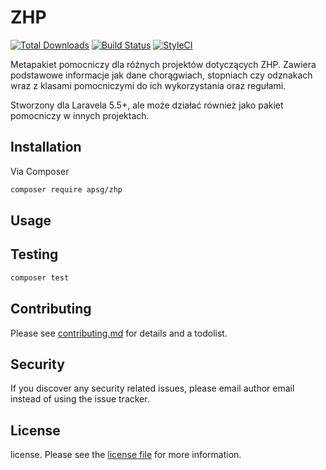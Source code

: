 # ZHP

[![Total Downloads][ico-downloads]][link-downloads]
[![Build Status][ico-travis]][link-travis]
[![StyleCI][ico-styleci]][link-styleci]

Metapakiet pomocniczy dla różnych projektów dotyczących ZHP. Zawiera podstawowe informacje jak dane chorągwiach, stopniach czy odznakach wraz z klasami pomocniczymi do ich wykorzystania oraz regułami.

Stworzony dla Laravela 5.5+, ale może działać również jako pakiet pomocniczy w innych projektach.

## Installation

Via Composer

``` bash
composer require apsg/zhp
```

## Usage

## Testing

``` bash
composer test
```

## Contributing

Please see [contributing.md](contributing.md) for details and a todolist.

## Security

If you discover any security related issues, please email author email instead of using the issue tracker.

## License

license. Please see the [license file](license.md) for more information.

[ico-version]: https://img.shields.io/packagist/v/apsg/zhp.svg?style=flat-square
[ico-downloads]: https://img.shields.io/packagist/dt/apsg/zhp.svg?style=flat-square
[ico-travis]: https://img.shields.io/travis/apsg/zhp/master.svg?style=flat-square
[ico-styleci]: https://styleci.io/repos/233086038/shield

[link-packagist]: https://packagist.org/packages/apsg/zhp
[link-downloads]: https://packagist.org/packages/apsg/zhp
[link-travis]: https://travis-ci.org/apsg/zhp
[link-styleci]: https://styleci.io/repos/233086038
[link-author]: https://github.com/apsg
[link-contributors]: ../../contributors

